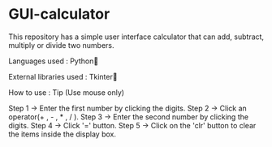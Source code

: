 # GUI-calculator
This repository has a simple user interface calculator
that can add, subtract, multiply or divide two numbers.  

Languages used : Python🐍

External libraries used : Tkinter📑

How to use : 
Tip (Use mouse only)

Step 1 -> Enter the first number by clicking the digits.
Step 2 -> Click an operator(+ , - , * , / ).
Step 3 -> Enter the second number by clicking the digits.
Step 4 -> Click '=' button.
Step 5 -> Click on the 'clr' button to clear the items inside the display box.
